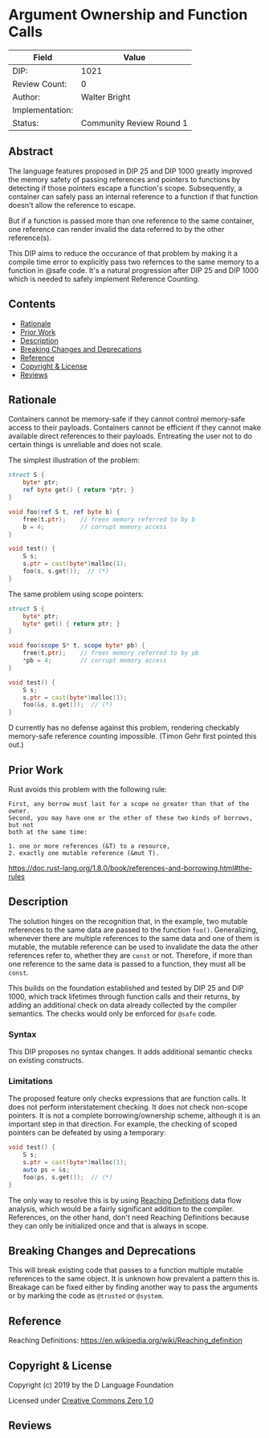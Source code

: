 # Argument Ownership and Function Calls


| Field           | Value                                                           |
|-----------------|-----------------------------------------------------------------|
| DIP:            | 1021                                                            |
| Review Count:   | 0                                                               |
| Author:         | Walter Bright                                                   |
| Implementation: |                                                                 |
| Status:         | Community Review Round 1                                        |


## Abstract

The language features proposed in DIP 25 and DIP 1000 greatly improved the memory safety of passing
references and pointers to functions by detecting if those
pointers escape a function's scope. Subsequently, a container
can safely pass an internal reference to a function if that
function doesn't allow the reference to escape.

But if a function is passed more than one reference to the same container,
one reference can render invalid the data referred to by the other reference(s).

This DIP aims to reduce the occurance of that problem by making it a compile time error to
explicitly pass two refernces to the same memory to a function in @safe code. It's a natural 
progression after DIP 25 and DIP 1000 which is needed to safely implement Reference Counting.

## Contents
* [Rationale](#rationale)
* [Prior Work](#prior-work)
* [Description](#description)
* [Breaking Changes and Deprecations](#breaking-changes-and-deprecations)
* [Reference](#reference)
* [Copyright & License](#copyright--license)
* [Reviews](#reviews)

## Rationale

Containers cannot be memory-safe if they cannot control memory-safe
access to their payloads. Containers cannot be efficient if they cannot
make available direct references to their payloads. Entreating the user
not to do certain things is unreliable and does not scale.

The simplest illustration of the problem:

```d
struct S {
    byte* ptr;
    ref byte get() { return *ptr; }
}

void foo(ref S t, ref byte b) {
    free(t.ptr);    // frees memory referred to by b
    b = 4;          // corrupt memory access
}

void test() {
    S s;
    s.ptr = cast(byte*)malloc(1);
    foo(s, s.get());  // (*)
}
```
The same problem using scope pointers:
```d
struct S {
    byte* ptr;
    byte* get() { return ptr; }
}

void foo(scope S* t, scope byte* pb) {
    free(t.ptr);    // frees memory referred to by pb
    *pb = 4;        // corrupt memory access
}

void test() {
    S s;
    s.ptr = cast(byte*)malloc(1);
    foo(&s, s.get());  // (*)
}
```

D currently has no defense against this problem, rendering checkably memory-safe
reference counting impossible. (Timon Gehr first pointed this out.)

## Prior Work

Rust avoids this problem with the following rule:

```
First, any borrow must last for a scope no greater than that of the owner.
Second, you may have one or the other of these two kinds of borrows, but not
both at the same time:

1. one or more references (&T) to a resource,
2. exactly one mutable reference (&mut T).
```
  https://doc.rust-lang.org/1.8.0/book/references-and-borrowing.html#the-rules

## Description

The solution hinges on the recognition that, in the example, two mutable references
to the same data are passed to the function `foo()`. Generalizing, whenever there are
multiple references to the same data and one of them is mutable, the mutable reference
can be used to invalidate the data the other references refer to, whether they are
`const` or not. Therefore, if more than one reference to the same data is passed to
a function, they must all be `const`.

This builds on the foundation established and tested by DIP 25 and DIP 1000, which track lifetimes
through function calls and their returns, by adding an additional check on data
already collected by the compiler semantics. The checks would only be enforced for `@safe` code.

### Syntax

This DIP proposes no syntax changes. It adds additional semantic checks on existing
constructs.

### Limitations

The proposed feature only checks expressions that are function calls. It does not perform interstatement
checking. It does not check non-scope pointers. It is not a complete borrowing/ownership
scheme, although it is an important step in that direction. For example, the checking
of scoped pointers can be defeated by using a temporary:

```d
void test() {
    S s;
    s.ptr = cast(byte*)malloc(1);
    auto ps = &s;
    foo(ps, s.get());  // (*)
}
```
The only way to resolve this is by using [Reaching Definitions](#reference) data flow analysis, which
would be a fairly significant addition to the compiler. References, on the other hand, don't
need Reaching Definitions because they can only be initialized once and that is always
in scope.


## Breaking Changes and Deprecations

This will break existing code that passes to a function multiple mutable references to the same object.
It is unknown how prevalent a pattern this is. Breakage can be fixed either by
finding another way to pass the arguments or by marking the code as `@trusted`
or `@system`.


## Reference
Reaching Definitions: https://en.wikipedia.org/wiki/Reaching_definition


## Copyright & License

Copyright (c) 2019 by the D Language Foundation

Licensed under [Creative Commons Zero 1.0](https://creativecommons.org/publicdomain/zero/1.0/legalcode.txt)

## Reviews
